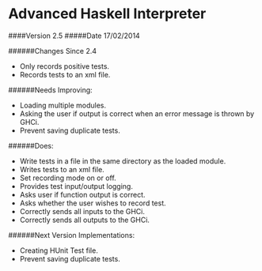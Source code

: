 Advanced Haskell Interpreter
============================
####Version 2.5
#####Date 17/02/2014

######Changes Since 2.4
* Only records positive tests.
* Records tests to an xml file.

######Needs Improving:
* Loading multiple modules.
* Asking the user if output is correct when an error message is thrown by GHCi.
* Prevent saving duplicate tests.

######Does:
* Write tests in a file in the same directory as the loaded module.
* Writes tests to an xml file.
* Set recording mode on or off.
* Provides test input/output logging.
* Asks user if function output is correct.
* Asks whether the user wishes to record test.
* Correctly sends all inputs to the GHCi.
* Correctly sends all outputs to the GHCi.

######Next Version Implementations:
* Creating HUnit Test file.
* Prevent saving duplicate tests.

